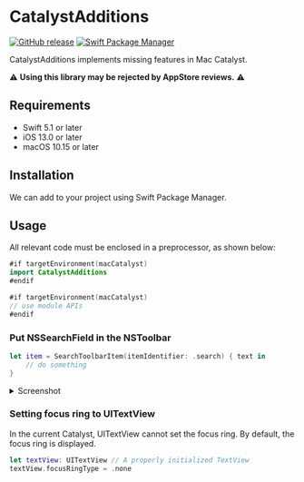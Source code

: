 # CatalystAdditions

[![GitHub release](https://img.shields.io/github/release/tid-kijyun/CatalystAdditions.svg)](https://github.com/tid-kijyun/CatalystAdditions/releases)
[![Swift Package Manager](https://img.shields.io/badge/Swift%20Package%20Manager-compatible-brightgreen.svg)](https://github.com/apple/swift-package-manager)

CatalystAdditions implements missing features in Mac Catalyst.

:warning: **Using this library may be rejected by AppStore reviews.** :warning: 

## Requirements
* Swift 5.1 or later
* iOS 13.0 or later
* macOS 10.15 or later

## Installation
We can add to your project using Swift Package Manager.

## Usage
All relevant code must be enclosed in a preprocessor, as shown below:

```swift
#if targetEnvironment(macCatalyst)
import CatalystAdditions
#endif

#if targetEnvironment(macCatalyst)
// use module APIs
#endif
```

### Put NSSearchField in the NSToolbar

```swift
let item = SearchToolbarItem(itemIdentifier: .search) { text in
    // do something
}
```
<details><summary>Screenshot</summary>

![Screen Shot 2019-11-11 at 10 12 44](https://user-images.githubusercontent.com/1665104/68554496-eea4a200-046b-11ea-9010-b9a2d3b423b8.png)
</details>

### Setting focus ring to UITextView
In the current Catalyst, UITextView cannot set the focus ring.
By default, the focus ring is displayed.

```swift
let textView: UITextView // A properly initialized TextView
textView.focusRingType = .none
```
